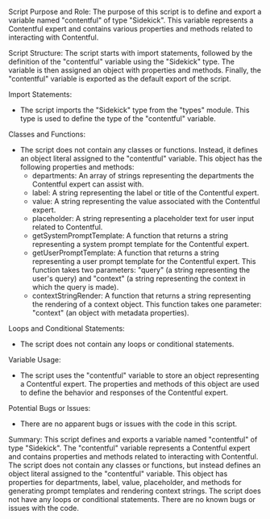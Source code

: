 Script Purpose and Role:
The purpose of this script is to define and export a variable named "contentful" of type "Sidekick". This variable represents a Contentful expert and contains various properties and methods related to interacting with Contentful.

Script Structure:
The script starts with import statements, followed by the definition of the "contentful" variable using the "Sidekick" type. The variable is then assigned an object with properties and methods. Finally, the "contentful" variable is exported as the default export of the script.

Import Statements:
- The script imports the "Sidekick" type from the "types" module. This type is used to define the type of the "contentful" variable.

Classes and Functions:
- The script does not contain any classes or functions. Instead, it defines an object literal assigned to the "contentful" variable. This object has the following properties and methods:
  - departments: An array of strings representing the departments the Contentful expert can assist with.
  - label: A string representing the label or title of the Contentful expert.
  - value: A string representing the value associated with the Contentful expert.
  - placeholder: A string representing a placeholder text for user input related to Contentful.
  - getSystemPromptTemplate: A function that returns a string representing a system prompt template for the Contentful expert.
  - getUserPromptTemplate: A function that returns a string representing a user prompt template for the Contentful expert. This function takes two parameters: "query" (a string representing the user's query) and "context" (a string representing the context in which the query is made).
  - contextStringRender: A function that returns a string representing the rendering of a context object. This function takes one parameter: "context" (an object with metadata properties).

Loops and Conditional Statements:
- The script does not contain any loops or conditional statements.

Variable Usage:
- The script uses the "contentful" variable to store an object representing a Contentful expert. The properties and methods of this object are used to define the behavior and responses of the Contentful expert.

Potential Bugs or Issues:
- There are no apparent bugs or issues with the code in this script.

Summary:
This script defines and exports a variable named "contentful" of type "Sidekick". The "contentful" variable represents a Contentful expert and contains properties and methods related to interacting with Contentful. The script does not contain any classes or functions, but instead defines an object literal assigned to the "contentful" variable. This object has properties for departments, label, value, placeholder, and methods for generating prompt templates and rendering context strings. The script does not have any loops or conditional statements. There are no known bugs or issues with the code.